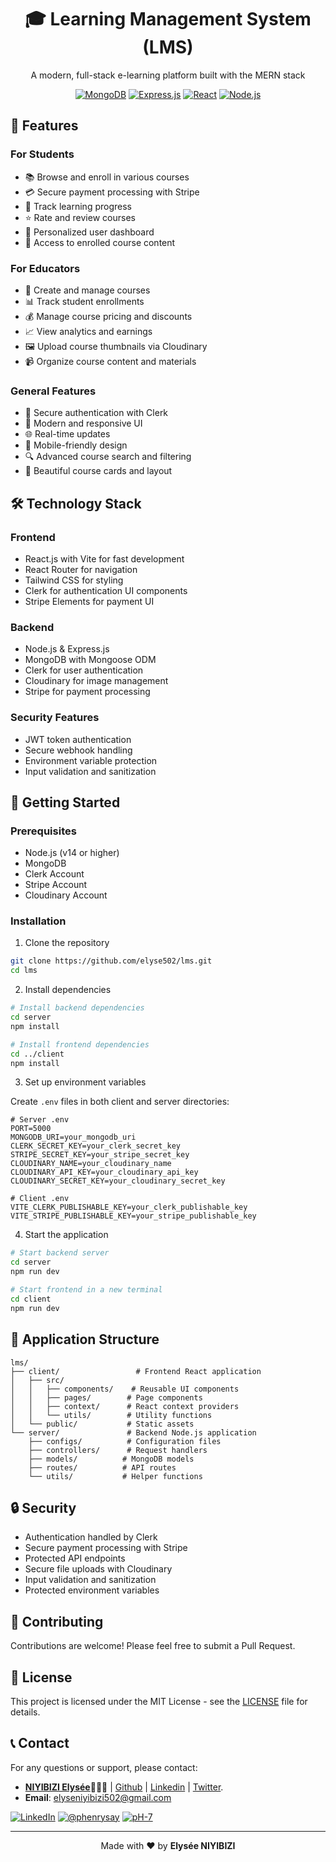 <div align="center">

# 🎓 Learning Management System (LMS)

A modern, full-stack e-learning platform built with the MERN stack

[![MongoDB](https://img.shields.io/badge/MongoDB-4EA94B?style=for-the-badge&logo=mongodb&logoColor=white)](https://www.mongodb.com/)
[![Express.js](https://img.shields.io/badge/Express.js-404D59?style=for-the-badge)](https://expressjs.com/)
[![React](https://img.shields.io/badge/React-20232A?style=for-the-badge&logo=react&logoColor=61DAFB)](https://reactjs.org/)
[![Node.js](https://img.shields.io/badge/Node.js-43853D?style=for-the-badge&logo=node.js&logoColor=white)](https://nodejs.org/)

</div>

## 🌟 Features

### For Students
- 📚 Browse and enroll in various courses
- 💳 Secure payment processing with Stripe
- 📝 Track learning progress
- ⭐ Rate and review courses
- 👤 Personalized user dashboard
- 🎯 Access to enrolled course content

### For Educators
- 📝 Create and manage courses
- 📊 Track student enrollments
- 💰 Manage course pricing and discounts
- 📈 View analytics and earnings
- 🖼️ Upload course thumbnails via Cloudinary
- 📹 Organize course content and materials

### General Features
- 🔐 Secure authentication with Clerk
- 💫 Modern and responsive UI
- 🌐 Real-time updates
- 📱 Mobile-friendly design
- 🔍 Advanced course search and filtering
- 🎨 Beautiful course cards and layout

## 🛠️ Technology Stack

### Frontend
- React.js with Vite for fast development
- React Router for navigation
- Tailwind CSS for styling
- Clerk for authentication UI components
- Stripe Elements for payment UI

### Backend
- Node.js & Express.js
- MongoDB with Mongoose ODM
- Clerk for user authentication
- Cloudinary for image management
- Stripe for payment processing

### Security Features
- JWT token authentication
- Secure webhook handling
- Environment variable protection
- Input validation and sanitization

## 🚀 Getting Started

### Prerequisites
- Node.js (v14 or higher)
- MongoDB
- Clerk Account
- Stripe Account
- Cloudinary Account

### Installation

1. Clone the repository
```bash
git clone https://github.com/elyse502/lms.git
cd lms
```

2. Install dependencies
```bash
# Install backend dependencies
cd server
npm install

# Install frontend dependencies
cd ../client
npm install
```

3. Set up environment variables

Create `.env` files in both client and server directories:

```env
# Server .env
PORT=5000
MONGODB_URI=your_mongodb_uri
CLERK_SECRET_KEY=your_clerk_secret_key
STRIPE_SECRET_KEY=your_stripe_secret_key
CLOUDINARY_NAME=your_cloudinary_name
CLOUDINARY_API_KEY=your_cloudinary_api_key
CLOUDINARY_SECRET_KEY=your_cloudinary_secret_key
```

```env
# Client .env
VITE_CLERK_PUBLISHABLE_KEY=your_clerk_publishable_key
VITE_STRIPE_PUBLISHABLE_KEY=your_stripe_publishable_key
```

4. Start the application
```bash
# Start backend server
cd server
npm run dev

# Start frontend in a new terminal
cd client
npm run dev
```

## 📱 Application Structure

```
lms/
├── client/                 # Frontend React application
│   ├── src/
│   │   ├── components/    # Reusable UI components
│   │   ├── pages/        # Page components
│   │   ├── context/      # React context providers
│   │   └── utils/        # Utility functions
│   └── public/           # Static assets
└── server/               # Backend Node.js application
    ├── configs/          # Configuration files
    ├── controllers/      # Request handlers
    ├── models/          # MongoDB models
    ├── routes/          # API routes
    └── utils/           # Helper functions
```

## 🔒 Security

- Authentication handled by Clerk
- Secure payment processing with Stripe
- Protected API endpoints
- Secure file uploads with Cloudinary
- Input validation and sanitization
- Protected environment variables

## 🤝 Contributing

Contributions are welcome! Please feel free to submit a Pull Request.

## 📄 License

This project is licensed under the MIT License - see the [LICENSE](https://github.com/elyse502/lms/blob/main/LICENSE) file for details.

## 📞 Contact
For any questions or support, please contact:
- [**NIYIBIZI Elysée**](https://linktr.ee/niyibizi_elysee)👨🏿‍💻 | [Github](https://github.com/elyse502) | [Linkedin](https://www.linkedin.com/in/niyibizi-elys%C3%A9e/) | [Twitter](https://twitter.com/Niyibizi_Elyse).
- **Email**: <elyseniyibizi502@gmail.com>

[![LinkedIn](https://img.shields.io/badge/LinkedIn-0077B5?style=for-the-badge&logo=linkedin&logoColor=white)](https://www.linkedin.com/in/niyibizi-elys%C3%A9e/) [![@phenrysay](https://img.shields.io/badge/Twitter-1DA1F2?style=for-the-badge&logo=twitter&logoColor=white)](https://twitter.com/Niyibizi_Elyse) [![pH-7](https://img.shields.io/badge/GitHub-100000?style=for-the-badge&logo=github&logoColor=white)](https://github.com/elyse502)

---

<div align="center">
Made with ❤️ by <b>Elysée NIYIBIZI</b>
</div>





